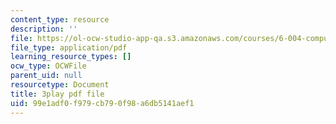 ```yaml
---
content_type: resource
description: ''
file: https://ol-ocw-studio-app-qa.s3.amazonaws.com/courses/6-004-computation-structures-spring-2017/99e1adf0f979cb790f98a6db5141aef1_luHnuoDkAtU.pdf
file_type: application/pdf
learning_resource_types: []
ocw_type: OCWFile
parent_uid: null
resourcetype: Document
title: 3play pdf file
uid: 99e1adf0-f979-cb79-0f98-a6db5141aef1
---
```

